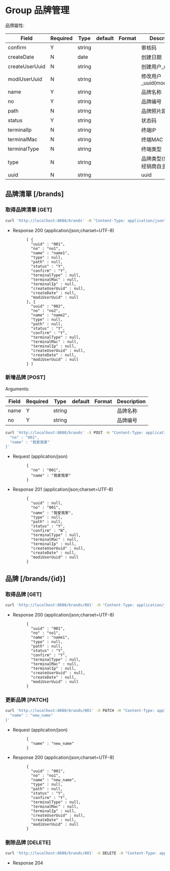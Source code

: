 # Group 品牌管理 

品牌屬性:

 Field | Required | Type | default | Format | Description 
-------|----------|------|---------|--------|-------------
confirm|Y|string|||审核码
createDate|N|date|||创建日期
createUserUuid|N|string|||创建用户_uuid
modiUserUuid|N|string|||修改用户_uuid(modify_uuid)
name|Y|string|||品牌名称
no|Y|string|||品牌编号
path|N|string|||品牌照片路径
status|Y|string|||状态码
terminalIp|N|string|||终端IP
terminalMac|N|string|||终端MAC
terminalType|N|string|||终端类型
type|N|string|||品牌类型(集团品牌,经销商自主品牌)
uuid|N|string|||uuid

## 品牌清單 [/brands]

### 取得品牌清單 [GET]

``` bash
curl 'http://localhost:8080/brands' -H "Content-Type: application/json"
```

+ Response 200 (application/json;charset=UTF-8)

			[ {
			  "uuid" : "001",
			  "no" : "no1",
			  "name" : "name1",
			  "type" : null,
			  "path" : null,
			  "status" : "Y",
			  "confirm" : "Y",
			  "terminalType" : null,
			  "terminalMac" : null,
			  "terminalIp" : null,
			  "createUserUuid" : null,
			  "createDate" : null,
			  "modiUserUuid" : null
			}, {
			  "uuid" : "002",
			  "no" : "no2",
			  "name" : "name2",
			  "type" : null,
			  "path" : null,
			  "status" : "Y",
			  "confirm" : "Y",
			  "terminalType" : null,
			  "terminalMac" : null,
			  "terminalIp" : null,
			  "createUserUuid" : null,
			  "createDate" : null,
			  "modiUserUuid" : null
			} ]

### 新增品牌 [POST]

Arguments:

 Field | Required | Type | default | Format | Description 
-------|----------|------|---------|--------|-------------
name|Y|string|||品牌名称
no|Y|string|||品牌编号

``` bash
curl 'http://localhost:8080/brands' -X POST -H "Content-Type: application/json" -d '{
  "no" : "001",
  "name" : "我爱我家"
}'
```

+ Request (application/json)

			{
			  "no" : "001",
			  "name" : "我爱我家"
			}

+ Response 201 (application/json;charset=UTF-8)

			{
			  "uuid" : null,
			  "no" : "001",
			  "name" : "我爱我家",
			  "type" : null,
			  "path" : null,
			  "status" : "Y",
			  "confirm" : "N",
			  "terminalType" : null,
			  "terminalMac" : null,
			  "terminalIp" : null,
			  "createUserUuid" : null,
			  "createDate" : null,
			  "modiUserUuid" : null
			}

## 品牌 [/brands/{id}]

### 取得品牌 [GET]

``` bash
curl 'http://localhost:8080/brands/001' -H "Content-Type: application/json"
```

+ Response 200 (application/json;charset=UTF-8)

			{
			  "uuid" : "001",
			  "no" : "no1",
			  "name" : "name1",
			  "type" : null,
			  "path" : null,
			  "status" : "Y",
			  "confirm" : "Y",
			  "terminalType" : null,
			  "terminalMac" : null,
			  "terminalIp" : null,
			  "createUserUuid" : null,
			  "createDate" : null,
			  "modiUserUuid" : null
			}

### 更新品牌 [PATCH]

``` bash
curl 'http://localhost:8080/brands/001' -X PATCH -H "Content-Type: application/json" -d '{
  "name" : "new_name"
}'
```

+ Request (application/json)

			{
			  "name" : "new_name"
			}

+ Response 200 (application/json;charset=UTF-8)

			{
			  "uuid" : "001",
			  "no" : "no1",
			  "name" : "new_name",
			  "type" : null,
			  "path" : null,
			  "status" : "Y",
			  "confirm" : "Y",
			  "terminalType" : null,
			  "terminalMac" : null,
			  "terminalIp" : null,
			  "createUserUuid" : null,
			  "createDate" : null,
			  "modiUserUuid" : null
			}

### 刪除品牌 [DELETE]

``` bash
curl 'http://localhost:8080/brands/001' -X DELETE -H "Content-Type: application/json"
```

+ Response 204
